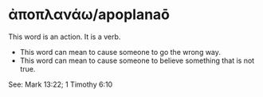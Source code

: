 # ἀποπλανάω/apoplanaō
This word is an action. It is a verb.
* This word can mean to cause someone to go the wrong way.
* This word can mean to cause someone to believe something that is not true.

See: Mark 13:22; 1 Timothy 6:10
